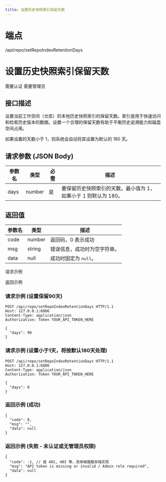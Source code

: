 ```yaml
---
title: 设置历史快照索引保留天数
---
```

# 端点

/api/repo/setRepoIndexRetentionDays

# 设置历史快照索引保留天数

需要认证 需要管理员

## 接口描述

设置当前工作空间（仓库）的本地历史快照索引的保留天数。索引是用于快速访问和检索历史版本的数据。设置一个合理的保留天数有助于平衡历史追溯能力和磁盘空间占用。

如果设置的天数小于 1，则系统会自动将其设置为默认的 180 天。

## 请求参数 (JSON Body)

| 参数名 | 类型 | 必需 | 描述 |
| --- | --- | --- | --- |
| days | number | 是 | 要保留历史快照索引的天数。最小值为 1，如果小于 1 则默认为 180。 |

## 返回值

| 参数名 | 类型 | 描述 |
| --- | --- | --- |
| code | number | 返回码，0 表示成功 |
| msg | string | 错误信息，成功时为空字符串。 |
| data | null | 成功时固定为 `null`。 |

请求示例

返回示例

### 请求示例 (设置保留90天)

```
POST /api/repo/setRepoIndexRetentionDays HTTP/1.1
Host: 127.0.0.1:6806
Content-Type: application/json
Authorization: Token YOUR_API_TOKEN_HERE

{
  "days": 90
}
```

### 请求示例 (设置小于1天，将按默认180天处理)

```
POST /api/repo/setRepoIndexRetentionDays HTTP/1.1
Host: 127.0.0.1:6806
Content-Type: application/json
Authorization: Token YOUR_API_TOKEN_HERE

{
  "days": 0 
}
```

### 返回示例 (成功)

```
{
  "code": 0,
  "msg": "",
  "data": null
}
```

### 返回示例 (失败 - 未认证或无管理员权限)

```
{
  "code": -1, // 或 401, 403 等，具体根据服务端实现
  "msg": "API token is missing or invalid / Admin role required",
  "data": null
}
```

